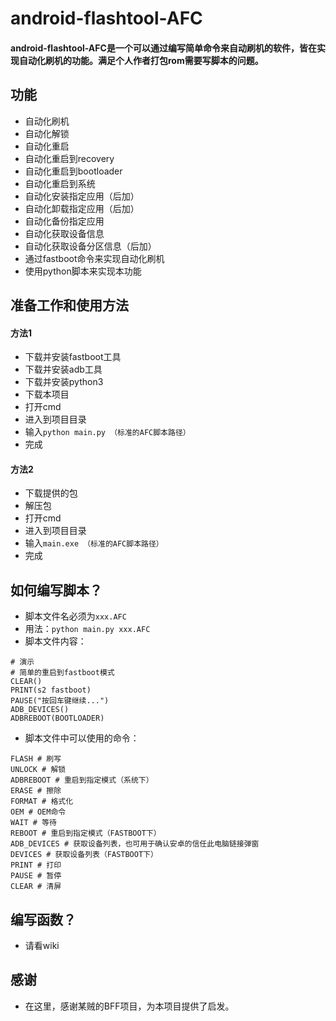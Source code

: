 # android-flashtool-AFC
#### android-flashtool-AFC是一个可以通过编写简单命令来自动刷机的软件，皆在实现自动化刷机的功能。满足个人作者打包rom需要写脚本的问题。
## 功能
- 自动化刷机
- 自动化解锁
- 自动化重启
- 自动化重启到recovery
- 自动化重启到bootloader
- 自动化重启到系统
- 自动化安装指定应用（后加）
- 自动化卸载指定应用（后加）
- 自动化备份指定应用
- 自动化获取设备信息
- 自动化获取设备分区信息（后加）
- 通过fastboot命令来实现自动化刷机
- 使用python脚本来实现本功能
## 准备工作和使用方法
#### 方法1
- 下载并安装fastboot工具
- 下载并安装adb工具
- 下载并安装python3
- 下载本项目
- 打开cmd
- 进入到项目目录
- 输入`python main.py （标准的AFC脚本路径）`
- 完成
#### 方法2
- 下载提供的包
- 解压包
- 打开cmd
- 进入到项目目录
- 输入`main.exe （标准的AFC脚本路径）`
- 完成
## 如何编写脚本？
- 脚本文件名必须为`xxx.AFC`
- 用法：`python main.py xxx.AFC`
- 脚本文件内容：
```
# 演示
# 简单的重启到fastboot模式
CLEAR()
PRINT(s2 fastboot)
PAUSE("按回车键继续...")
ADB_DEVICES()
ADBREBOOT(BOOTLOADER)
```
- 脚本文件中可以使用的命令：
```
FLASH # 刷写
UNLOCK # 解锁
ADBREBOOT # 重启到指定模式（系统下）
ERASE # 擦除
FORMAT # 格式化
OEM # OEM命令
WAIT # 等待
REBOOT # 重启到指定模式（FASTBOOT下）
ADB_DEVICES # 获取设备列表，也可用于确认安卓的信任此电脑链接弹窗
DEVICES # 获取设备列表（FASTBOOT下）
PRINT # 打印
PAUSE # 暂停
CLEAR # 清屏
```
## 编写函数？
- 请看wiki
## 感谢
- 在这里，感谢某贼的BFF项目，为本项目提供了启发。